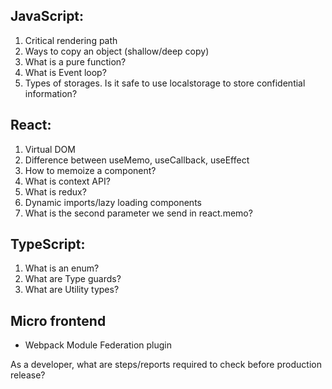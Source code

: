 ## JavaScript:
1. Critical rendering path
2. Ways to copy an object (shallow/deep copy)
3. What is a pure function?
4. What is Event loop?
5. Types of storages. Is it safe to use localstorage to store confidential information?
 
## React:
1. Virtual DOM
2. Difference between useMemo, useCallback, useEffect
3. How to memoize a component?
3. What is context API?
4. What is redux?
5. Dynamic imports/lazy loading components
6. What is the second parameter we send in react.memo?
 
## TypeScript:
1. What is an enum?
2. What are Type guards?
3. What are Utility types?
 
## Micro frontend
- Webpack Module Federation plugin
 
As a developer, what are steps/reports required to check before production release?